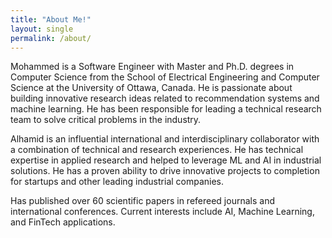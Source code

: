 ```yaml
---
title: "About Me!"
layout: single
permalink: /about/
---
```


Mohammed is a Software Engineer with Master and Ph.D. degrees in Computer Science from the School of Electrical Engineering and Computer Science at the University of Ottawa, Canada. He is passionate about building innovative research ideas related to recommendation systems and machine learning. He has been responsible for leading a technical research team to solve critical problems in the industry.

Alhamid is an influential international and interdisciplinary collaborator with a combination of technical and research experiences. He has technical expertise in applied research and helped to leverage ML and AI in industrial solutions. He has a proven ability to drive innovative projects to completion for startups and other leading industrial companies.

Has published over 60 scientific papers in refereed journals and international conferences. Current interests include AI, Machine Learning, and FinTech applications. 


